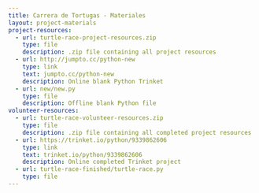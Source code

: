 ```yaml
---
title: Carrera de Tortugas - Materiales
layout: project-materials
project-resources:     
  - url: turtle-race-project-resources.zip
    type: file
    description: .zip file containing all project resources
  - url: http://jumpto.cc/python-new
    type: link
    text: jumpto.cc/python-new
    description: Online blank Python Trinket
  - url: new/new.py
    type: file
    description: Offline blank Python file
volunteer-resources:
  - url: turtle-race-volunteer-resources.zip
    type: file
    description: .zip file containing all completed project resources
  - url: https://trinket.io/python/9339862606
    type: link
    text: trinket.io/python/9339862606
    description: Online completed Trinket project
  - url: turtle-race-finished/turtle-race.py
    type: file
---
```

